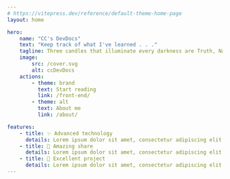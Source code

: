 ```yaml
---
# https://vitepress.dev/reference/default-theme-home-page
layout: home

hero:
    name: "CC's DevDocs"
    text: "Keep track of what I've learned . . ."
    tagline: Three candles that illuminate every darkness are Truth, Nature and Knowledge.
    image:
        src: /cover.svg
        alt: ccDevDocs
    actions:
        - theme: brand
          text: Start reading
          link: /front-end/
        - theme: alt
          text: About me
          link: /about/

features:
    - title: ✨ Advanced technology
      details: Lorem ipsum dolor sit amet, consectetur adipiscing elit
    - title: 🏹 Amazing share
      details: Lorem ipsum dolor sit amet, consectetur adipiscing elit
    - title: 🚀 Excellent project
      details: Lorem ipsum dolor sit amet, consectetur adipiscing elit
---
```


